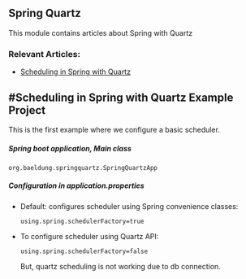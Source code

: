 ## Spring Quartz

This module contains articles about Spring with Quartz

### Relevant Articles: 
- [Scheduling in Spring with Quartz](https://www.baeldung.com/spring-quartz-schedule)
    

## #Scheduling in Spring with Quartz Example Project
This is the first example where we configure a basic scheduler.

##### Spring boot application, Main class


`org.baeldung.springquartz.SpringQuartzApp`

##### Configuration in *application.properties*

  - Default: configures scheduler using Spring convenience classes:

    `using.spring.schedulerFactory=true`
   
  - To configure scheduler using Quartz API: 
  
    `using.spring.schedulerFactory=false`
    
    But, quartz scheduling is not working due to db connection.